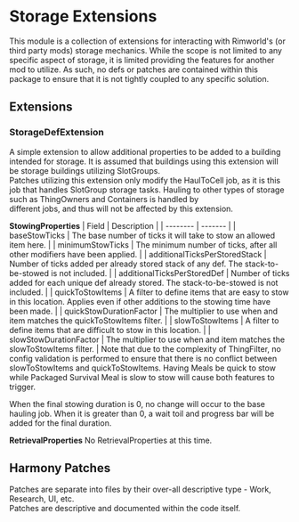 # Storage Extensions
This module is a collection of extensions for interacting with Rimworld's (or third party mods) storage mechanics. While the scope is not limited to any specific aspect of storage, it is limited providing the features for another mod to utilize. As such, no defs or patches are contained within this package to ensure that it is not tightly coupled to any specific solution.

## Extensions
### StorageDefExtension
A simple extension to allow additional properties to be added to a building intended for storage. It is assumed that buildings using this extension will be storage buildings utilizing SlotGroups.  
Patches utilizing this extension only modify the HaulToCell job, as it is this job that handles SlotGroup storage tasks. Hauling to other types of storage such as ThingOwners and Containers is handled by  
different jobs, and thus will not be affected by this extension.  

**StowingProperties**
| Field    | Description |
| -------- | ------- |
| baseStowTicks  | The base number of ticks it will take to stow an allowed item here.  |
| minimumStowTicks | The minimum number of ticks, after all other modifiers have been applied. |
| additionalTicksPerStoredStack | Number of ticks added per already stored stack of any def. The stack-to-be-stowed is not included. |
| additionalTicksPerStoredDef | Number of ticks added for each unique def already stored. The stack-to-be-stowed is not included. |
| quickToStowItems | A filter to define items that are easy to stow in this location. Applies even if other additions to the stowing time have been made. |
| quickStowDurationFactor | The multiplier to use when and item matches the quickToStowItems filter. |
| slowToStowItems | A filter to define items that are difficult to stow in this location. |
| slowStowDurationFactor | The multiplier to use when and item matches the slowToStowItems filter. |
Note that due to the complexity of ThingFilter, no config validation is performed to ensure that there is no conflict between slowToStowItems and quickToStowItems. Having Meals be quick to stow while Packaged Survival Meal is slow to stow will cause both features to trigger.  
  
When the final stowing duration is 0, no change will occur to the base hauling job. When it is greater than 0, a wait toil and progress bar will be added for the final duration.

**RetrievalProperties**
No RetrievalProperties at this time.

## Harmony Patches
Patches are separate into files by their over-all descriptive type - Work, Research, UI, etc.  
Patches are descriptive and documented within the code itself.